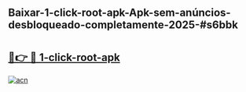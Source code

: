 ## Baixar-1-click-root-apk-Apk-sem-anúncios-desbloqueado-completamente-2025-#s6bbk

# <h2><a href="https://ainizakaria.my?title=1-click-root-apk&ref=22M">🔗👉 🔴 1-click-root-apk</a></h2>

[![acn](https://github.com/user-attachments/assets/0f9c940e-d8b0-45ae-aac7-cd30a18b3e1c)](https://ainizakaria.my?title=1-click-root-apk&ref=22M)

